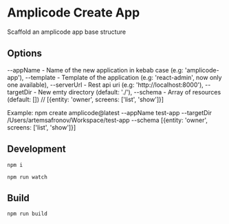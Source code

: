 # Amplicode Create App

Scaffold an amplicode app base structure

## Options

--appName - Name of the new application in kebab case (e.g: 'amplicode-app'),
--template - Template of the application (e.g: 'react-admin', now only one available),
--serverUrl - Rest api uri (e.g: 'http://localhost:8000'),
--targetDir - New emty directory (default: './'),
--schema - Array of resources (default: []) // [{entity: 'owner', screens: ['list', 'show']}]

Example: npm create amplicode@latest --appName test-app --targetDir /Users/artemsafronov/Workspace/test-app --schema [{entity: 'owner', screens: ['list', 'show']}]

## Development

`npm i`

`npm run watch`

## Build

`npm run build`